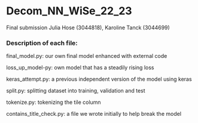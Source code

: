 # Decom_NN_WiSe_22_23
Final submission Julia Hose (3044818), Karoline Tanck (3044699)

### Description of each file:
final_model.py: our own final model enhanced with external code

loss_up_model-py: own model that has a steadily rising loss

keras_attempt.py: a previous independent version of the model using keras

split.py: splitting dataset into training, validation and test

tokenize.py: tokenizing the tile column

contains_title_check.py: a file we wrote initially to help break the model



